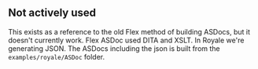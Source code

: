 ## Not actively used

This exists as a reference to the old Flex method of building ASDocs, but it doesn't currently work. Flex ASDoc used DITA and XSLT. In Royale we're generating JSON. The ASDocs including the json is built from the `examples/royale/ASDoc` folder.